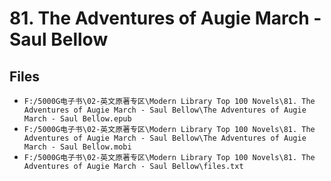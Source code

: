 # 81. The Adventures of Augie March - Saul Bellow

## Files

- `F:/5000G电子书\02-英文原著专区\Modern Library Top 100 Novels\81. The Adventures of Augie March - Saul Bellow\The Adventures of Augie March - Saul Bellow.epub`
- `F:/5000G电子书\02-英文原著专区\Modern Library Top 100 Novels\81. The Adventures of Augie March - Saul Bellow\The Adventures of Augie March - Saul Bellow.mobi`
- `F:/5000G电子书\02-英文原著专区\Modern Library Top 100 Novels\81. The Adventures of Augie March - Saul Bellow\files.txt`
